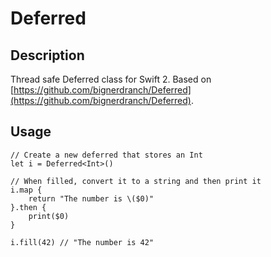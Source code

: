 # Deferred

## Description

Thread safe Deferred class for Swift 2. Based on [https://github.com/bignerdranch/Deferred](https://github.com/bignerdranch/Deferred).

## Usage

    // Create a new deferred that stores an Int
    let i = Deferred<Int>()

    // When filled, convert it to a string and then print it
    i.map {
        return "The number is \($0)"
    }.then {
        print($0)
    }

    i.fill(42) // "The number is 42"
